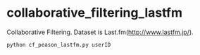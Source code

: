 # collaborative_filtering_lastfm
Collaborative Filtering. Dataset is Last.fm(http://www.lastfm.jp/).

```
python cf_peason_lastfm.py userID
```
